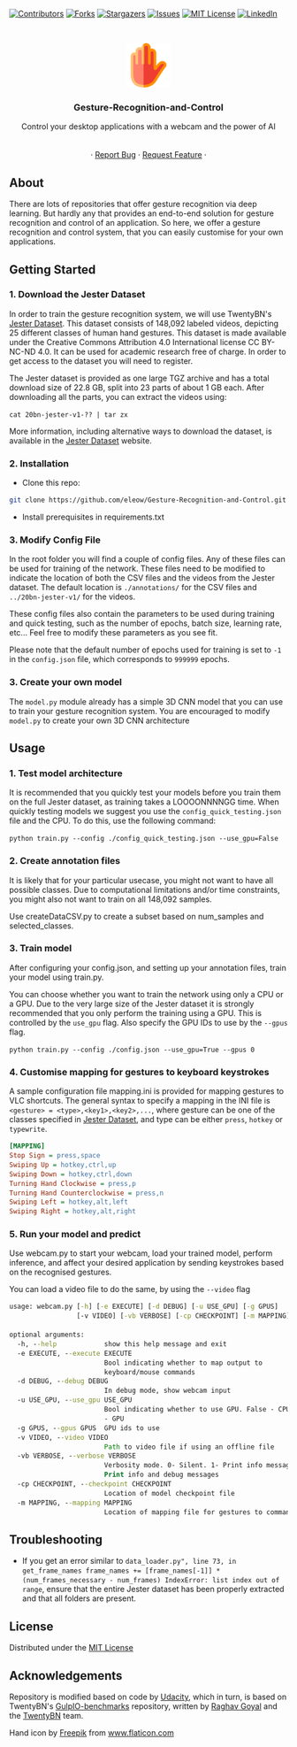 [![Contributors][contributors-shield]][contributors-url]
[![Forks][forks-shield]][forks-url]
[![Stargazers][stars-shield]][stars-url]
[![Issues][issues-shield]][issues-url]
[![MIT License][license-shield]][license-url]
[![LinkedIn][linkedin-shield]][linkedin-url]


<!-- PROJECT LOGO -->
<br />
<p align="center">
  <a href="https://github.com/eleow/Gesture-Recognition-and-Control">
    <img src="misc/logo.png" alt="Logo" width="80" height="80">
  </a>

  <h3 align="center">Gesture-Recognition-and-Control</h3>

  <p align="center">
    Control your desktop applications with a webcam and the power of AI
    <br />
    <br />
    <br />
    ·
    <a href="https://github.com/eleow/Gesture-Recognition-and-Control/issues">Report Bug</a>
    ·
    <a href="https://github.com/eleow/Gesture-Recognition-and-Control/issues">Request Feature</a>
    ·
  </p>
</p>



## About

There are lots of repositories that offer gesture recognition via deep learning. But hardly any that provides an end-to-end solution for gesture recognition and control of an application. So here, we offer a gesture recognition and control system, that you can easily customise for your own applications.

## Getting Started

### 1. Download the Jester Dataset

In order to train the gesture recognition system, we will use TwentyBN's [Jester Dataset](https://www.twentybn.com/datasets/jester). This dataset consists of 148,092 labeled videos, depicting 25 different classes of human hand gestures. This dataset is made available under the Creative Commons Attribution 4.0 International license CC BY-NC-ND 4.0. It can be used for academic research free of charge. In order to get access to the dataset you will need to register.

The Jester dataset is provided as one large TGZ archive and has a total download size of 22.8 GB, split into 23 parts of about 1 GB each. After downloading all the parts, you can extract the videos using:

`cat 20bn-jester-v1-?? | tar zx`

More information, including alternative ways to download the dataset, is available in the [Jester Dataset](https://www.twentybn.com/datasets/jester) website.


### 2. Installation
- Clone this repo:

```sh
git clone https://github.com/eleow/Gesture-Recognition-and-Control.git
```
- Install prerequisites in requirements.txt

### 3. Modify Config File

In the root folder you will find a couple of config files. Any of these files can be used for training of the network. These files need to be modified to indicate the location of both the CSV files and the videos from the Jester dataset. The default location is `./annotations/` for the CSV files and `../20bn-jester-v1/` for the videos.

These config files also contain the parameters to be used during training and quick testing, such as the number of epochs, batch size, learning rate, etc... Feel free to modify these parameters as you see fit.

Please note that the default number of epochs used for training is set to `-1` in the `config.json` file, which corresponds to `999999` epochs. 

### 3. Create your own model
The `model.py` module already has a simple 3D CNN model that you can use to train your gesture recognition system. You are encouraged to modify `model.py` to create your own 3D CNN architecture

## Usage

### 1. Test model architecture

It is recommended that you quickly test your models before you train them on the full Jester dataset, as training takes a LOOOONNNNGG time. When quickly testing models we suggest you use the `config_quick_testing.json` file and the CPU. To do this, use the following command:
 
`python train.py --config ./config_quick_testing.json --use_gpu=False`

### 2. Create annotation files

It is likely that for your particular usecase, you might not want to have all possible classes. Due to computational limitations and/or time constraints, you might also not want to train on all 148,092 samples.

Use createDataCSV.py to create a subset based on num_samples and selected_classes.

### 3. Train model

After configuring your config.json, and setting up your annotation files, train your model using train.py.

You can choose whether you want to train the network using only a CPU or a GPU. Due to the very large size of the Jester dataset it is strongly recommended that you only perform the training using a GPU. This is controlled by the `use_gpu` flag. Also specify the GPU IDs to use by the `--gpus` flag.

`python train.py --config ./config.json --use_gpu=True --gpus 0`

### 4. Customise mapping for gestures to keyboard keystrokes

A sample configuration file mapping.ini is provided for mapping gestures to VLC shortcuts. The general syntax to specify a mapping in the INI file is `<gesture> = <type>,<key1>,<key2>,...`, where gesture can be one of the classes specified in [Jester Dataset](https://www.twentybn.com/datasets/jester), and type can be either `press`, `hotkey` or `typewrite`.

```ini
[MAPPING]
Stop Sign = press,space
Swiping Up = hotkey,ctrl,up
Swiping Down = hotkey,ctrl,down
Turning Hand Clockwise = press,p
Turning Hand Counterclockwise = press,n
Swiping Left = hotkey,alt,left
Swiping Right = hotkey,alt,right
```


### 5. Run your model and predict

Use webcam.py to start your webcam, load your trained model, perform inference, and affect your desired application by sending keystrokes based on the recognised gestures.

You can load a video file to do the same, by using the `--video` flag

```cmd
usage: webcam.py [-h] [-e EXECUTE] [-d DEBUG] [-u USE_GPU] [-g GPUS]
                 [-v VIDEO] [-vb VERBOSE] [-cp CHECKPOINT] [-m MAPPING]

optional arguments:
  -h, --help            show this help message and exit
  -e EXECUTE, --execute EXECUTE
                        Bool indicating whether to map output to
                        keyboard/mouse commands
  -d DEBUG, --debug DEBUG
                        In debug mode, show webcam input
  -u USE_GPU, --use_gpu USE_GPU
                        Bool indicating whether to use GPU. False - CPU, True
                        - GPU
  -g GPUS, --gpus GPUS  GPU ids to use
  -v VIDEO, --video VIDEO
                        Path to video file if using an offline file
  -vb VERBOSE, --verbose VERBOSE
                        Verbosity mode. 0- Silent. 1- Print info messages. 2-
                        Print info and debug messages
  -cp CHECKPOINT, --checkpoint CHECKPOINT
                        Location of model checkpoint file
  -m MAPPING, --mapping MAPPING
                        Location of mapping file for gestures to commands


```

## Troubleshooting

- If you get an error similar to `data_loader.py", line 73, in get_frame_names
frame_names += [frame_names[-1]] * (num_frames_necessary - num_frames)
IndexError: list index out of range`, ensure that the entire Jester dataset has been properly extracted and that all folders are present.


## License
Distributed under the [MIT License](LICENSE)

## Acknowledgements
Repository is modified based on code by [Udacity](https://github.com/udacity/CVND---Gesture-Recognition), which in turn, is based on TwentyBN's [GulpIO-benchmarks](https://github.com/TwentyBN/GulpIO-benchmarks) repository, written by [Raghav Goyal](https://github.com/raghavgoyal14) and the [TwentyBN](https://20bn.com/) team.

<div>Hand icon by <a href="https://www.flaticon.com/authors/freepik" title="Freepik">Freepik</a> from <a href="https://www.flaticon.com/" title="Flaticon">www.flaticon.com</a></div>

<!-- MARKDOWN LINKS & IMAGES -->
<!-- https://www.markdownguide.org/basic-syntax/#reference-style-links -->
[contributors-shield]: https://img.shields.io/github/contributors/eleow/Gesture-Recognition-and-Control
[contributors-url]: https://github.com/eleow/Gesture-Recognition-and-Control/graphs/contributors
[forks-shield]: https://img.shields.io/github/forks/eleow/Gesture-Recognition-and-Control
[forks-url]: https://github.com/eleow/Gesture-Recognition-and-Control/network/members
[stars-shield]: https://img.shields.io/github/stars/eleow/Gesture-Recognition-and-Control
[stars-url]: https://github.com/eleow/Gesture-Recognition-and-Control/stargazers
[issues-shield]: https://img.shields.io/github/issues/eleow/Gesture-Recognition-and-Control
[issues-url]: https://github.com/eleow/Gesture-Recognition-and-Control/issues
[license-shield]: https://img.shields.io/github/license/eleow/Gesture-Recognition-and-Control
[license-url]: https://github.com/eleow/Gesture-Recognition-and-Control/blob/master/LICENSE
[linkedin-shield]: https://img.shields.io/badge/-LinkedIn-black.svg?style=flat-square&logo=linkedin&colorB=555
[linkedin-url]: https://linkedin.com/in/edmundleow
[product-screenshot]: images/screenshot.png

